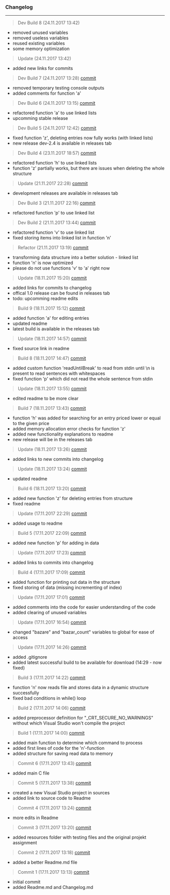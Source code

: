 ### Changelog

---------

> Dev Build 8 (24.11.2017 13:42)
- removed unused variables
- removed useless variables
- reused existing variables
- some memory optimization

> Update (24.11.2017 13:42)
- added new links for commits

> Dev Build 7 (24.11.2017 13:28) [commit](https://github.com/dodancs/PrPr-Projekt2/commit/71b8d29b549b16dfda369d5de183f8ef6bd4ace0)
- removed temporary testing console outputs
- added comments for function 'a'

> Dev Build 6 (24.11.2017 13:15) [commit](https://github.com/dodancs/PrPr-Projekt2/commit/999232b56641b65dd825c0d53c9dd666d8f5b6f9)
- refactored function 'a' to use linked lists
- upcomming stable release

> Dev Build 5 (24.11.2017 12:42) [commit](https://github.com/dodancs/PrPr-Projekt2/commit/dfd6e250b73ac4a720f045bc0f7134ee8f334cda)
- fixed function 'z', deleting entries now fully works (with linked lists)
- new release dev-2.4 is available in releases tab

> Dev Build 4 (23.11.2017 18:57) [commit](https://github.com/dodancs/PrPr-Projekt2/commit/113ee2170c245418f0e87674b18174928f6c0e8d)
- refactored function 'h' to use linked lists
- function 'z' partially works, but there are issues when deleting the whole structure

> Update (21.11.2017 22:28) [commit](https://github.com/dodancs/PrPr-Projekt2/commit/d1a0ba679ef8de287c58a6b25f8ff620b67b7f7f)
- development releases are available in releases tab

> Dev Build 3 (21.11.2017 22:16) [commit](https://github.com/dodancs/PrPr-Projekt2/commit/79e7c1a30e42ecb86265f7eaaebb4df3571ea92e)
- refactored function 'p' to use linked list

> Dev Build 2 (21.11.2017 13:44) [commit](https://github.com/dodancs/PrPr-Projekt2/commit/b404108f7458ca850002ad61ed011e7e8f654fcf)
- refactored function 'v' to use linked list
- fixed storing items into linked list in function 'n'

> Refactor (21.11.2017 13:19) [commit](https://github.com/dodancs/PrPr-Projekt2/commit/a26bf0632e0003bf630950f0a7918fca0d6537ce)
- transforming data structure into a better solution - linked list
- function 'n' is now optimized
- please do not use functions 'v' to 'a' right now

> Update (18.11.2017 15:20) [commit](https://github.com/dodancs/PrPr-Projekt2/commit/a29abc96ecfa2469a25c2681d98c161e69fe6a5a)
- added links for commits to changelog
- offical 1.0 release can be found in releases tab
- todo: upcomming readme edits

> Build 9 (18.11.2017 15:12) [commit](https://github.com/dodancs/PrPr-Projekt2/commit/9bc6db1791817003392e4b5672c23831042cf2b0)
- added function 'a' for editing entries
- updated readme
- latest build is available in the releases tab

> Update (18.11.2017 14:57) [commit](https://github.com/dodancs/PrPr-Projekt2/commit/0c1523ea6b01ec469d803b5a1ce02441fb7f8ba5)
- fixed source link in readme

> Build 8 (18.11.2017 14:47) [commit](https://github.com/dodancs/PrPr-Projekt2/commit/a65f125ad38c2e6e734697c4e8b9d786bd0daa54)
- added custom function 'readUntilBreak' to read from stdin until \n is present to read sentences with whitespaces
- fixed function 'p' which did not read the whole sentence from stdin

> Update (18.11.2017 13:55) [commit](https://github.com/dodancs/PrPr-Projekt2/commit/a385f5b3b35d2e3aed1ea2f0d371f5da411e0744)
- edited readme to be more clear

> Build 7 (18.11.2017 13:43) [commit](https://github.com/dodancs/PrPr-Projekt2/commit/8d3b856fdf54f744b395d0a4444eea5a911ffe8a)
- function 'h' was added for searching for an entry priced lower or equal to the given price
- added memory allocation error checks for function 'z'
- added new functionality explanations to readme
- new release will be in the releases tab

> Update (18.11.2017 13:26) [commit](https://github.com/dodancs/PrPr-Projekt2/commit/8377ee2541d57ac815b96a086e03ef81db74b278)
- added links to new commits into changelog

> Update (18.11.2017 13:24) [commit](https://github.com/dodancs/PrPr-Projekt2/commit/a1f867a261bece653afb14e457873a3bad569896)
- updated readme

> Build 6 (18.11.2017 13:20) [commit](https://github.com/dodancs/PrPr-Projekt2/commit/1788e834e900cc750e75d0dbce3bb5140cc085e6)
- added new function 'z' for deleting entries from structure
- fixed readme

> Update (17.11.2017 22:29) [commit](https://github.com/dodancs/PrPr-Projekt2/commit/fe331d97a7fbffe41d6b8f4a60e41245dac37cce)
- added usage to readme

> Build 5 (17.11.2017 22:09) [commit](https://github.com/dodancs/PrPr-Projekt2/commit/ad974916e1e61cc25652d5f1f75a05b3770ab103)
- added new function 'p' for adding in data

> Update (17.11.2017 17:23) [commit](https://github.com/dodancs/PrPr-Projekt2/commit/33b0cb50ea93fbe5dc8f6efbff1941c1373edb33)
- added links to commits into changelog

> Build 4 (17.11.2017 17:09) [commit](https://github.com/dodancs/PrPr-Projekt2/commit/be0e53a66ab4293ae088410a2c5b8cf04e97745c)
- added function for printing out data in the structure
- fixed storing of data (missing incrementing of index)

> Update (17.11.2017 17:01) [commit](https://github.com/dodancs/PrPr-Projekt2/commit/52300b6fc9530447e6919e4ae7f96d5ddb3f3b9b)
- added comments into the code for easier understanding of the code
- added clearing of unused variables

> Update (17.11.2017 16:54) [commit](https://github.com/dodancs/PrPr-Projekt2/commit/58c1f139c27335f09c269e6580d9478877a86276)
- changed "bazare" and "bazar_count" variables to global for ease of access

> Update (17.11.2017 14:26) [commit](https://github.com/dodancs/PrPr-Projekt2/commit/9080ac260675b0ac8b19e437cc7f3596756ef46d)
- added .gitignore
- added latest successful build to be available for download (14:29 - now fixed)

> Build 3 (17.11.2017 14:22) [commit](https://github.com/dodancs/PrPr-Projekt2/commit/9f49fd2a1eef56c96ec9de965fb793293abce753)
- function 'n' now reads file and stores data in a dynamic structure successfully
- fixed bad conditions in while() loop

> Build 2 (17.11.2017 14:06) [commit](https://github.com/dodancs/PrPr-Projekt2/commit/e773a13bbdd12576d8bc6e09281b235a29cc8973)
- added preprocessor definition for "_CRT_SECURE_NO_WARNINGS" without which Visual Studio won't compile the project

> Build 1 (17.11.2017 14:00) [commit](https://github.com/dodancs/PrPr-Projekt2/commit/60a17e2eba533c06a49b8ffde4ae6e9e9e3dc325)
- added main function to determine which command to process
- added first lines of code for the 'n'-function
- added structure for saving read data to memory

> Commit 6 (17.11.2017 13:43) [commit](https://github.com/dodancs/PrPr-Projekt2/commit/ab175dd743b07eb1e9052fc6143c475a3d3fba29)
- added main C file

> Commit 5 (17.11.2017 13:38) [commit](https://github.com/dodancs/PrPr-Projekt2/commit/7eab2cf94dd4f4d031b81f6f7e02c987f5dad726)
- created a new Visual Studio project in sources
- added link to source code to Readme

> Commit 4 (17.11.2017 13:24) [commit](https://github.com/dodancs/PrPr-Projekt2/commit/17d918eabcbcc7aa7b0cacffc75b8724f3d753f2)
- more edits in Readme

> Commit 3 (17.11.2017 13:20) [commit](https://github.com/dodancs/PrPr-Projekt2/commit/acdaf7c05930fb32e23bb359c9f7430155e8621f)
- added resources folder with testing files and the original projekt assignment

> Commit 2 (17.11.2017 13:18) [commit](https://github.com/dodancs/PrPr-Projekt2/commit/3846c61cc4b75844dc836602f9063d5709688cd1)
- added a better Readme.md file

> Commit 1 (17.11.2017 13:13) [commit](https://github.com/dodancs/PrPr-Projekt2/commit/51c1a1344a276f2963c6d80bb1ff862e5da4b088)
- initial commit
- added Readme.md and Changelog.md
